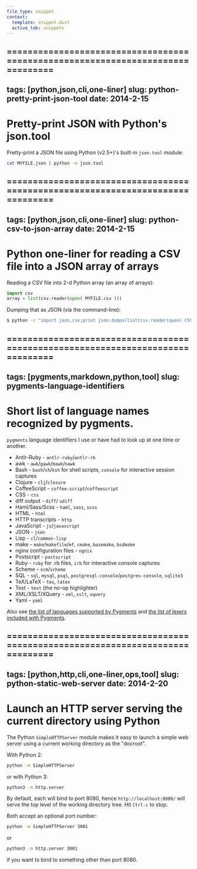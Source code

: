 ```yaml
---
file_type: snippet
context:
  template: snippet.dust
  active_tab: snippets
---
```

===============================================================================
---
tags: [python,json,cli,one-liner]
slug: python-pretty-print-json-tool
date: 2014-2-15
---
# Pretty-print JSON with Python's json.tool

Pretty-print a JSON file using Python (v2.5+)'s built-in `json.tool` module:

```bash
cat MYFILE.json | python -m json.tool
```

===============================================================================
---
tags: [python,json,cli,one-liner]
slug: python-csv-to-json-array
date: 2014-2-15
---
# Python one-liner for reading a CSV file into a JSON array of arrays

Reading a CSV file into 2-d Python array (an array of arrays):

```python
import csv
array = list(csv.reader(open( MYFILE.csv )))
```

Dumping that as JSON (via the command-line):

```bash
$ python -c "import json,csv;print json.dumps(list(csv.reader(open( CSV-FILENAME ))))"
```

===============================================================================
---
tags: [pygments,markdown,python,tool]
slug: pygments-language-identifiers
---
#  Short list of language names recognized by pygments.

`pygments` language identifiers I use or have had to look up at one time or another.

* Antlr-Ruby - `antlr-ruby`/`antlr-rb`
* awk - `awk`/`gawk`/`mawk`/`nawk`
* Bash - `bash`/`sh`/`ksh` for shell scripts, `console` for interactive session captures
* Clojure - `clj`/`closure`
* CoffeeScript - `coffee-script`/`coffeescript`
* CSS - `css`
* diff output - `diff`/ `udiff`
* Haml/Sass/Scss - `haml`, `sass`, `scss`
* HTML - `html`
* HTTP transcripts - `http`
* JavaScript - `js`/`javascript`
* JSON - `json`
* Lisp - `cl`/`common-lisp`
* make - `make`/`makefile`/`mf`, `cmake`, `basemake`, `bsdmake`
* nginx configuration files - `ngnix`
* Postscript - `postscript`
* Ruby - `ruby` for .rb files, `irb` for interactive console captures
* Scheme - `scm`/`scheme`
* SQL - `sql`, `mysql`, `psql`, `postgresql-console`/`postgres-console`, `sqlite3`
* TeX/LaTeX - `tex`, `latex`
* Text - `text` (the no-op highlighter)
* XML/XSLT/XQuery - `xml`, `xslt`, `xquery`
* Yaml - `yaml`

Also see [the list of languages supported by Pygments](http://pygments.org/languages/) and [the list of lexers included with Pygments](http://pygments.org/docs/lexers/).

===============================================================================
---
tags: [python,http,cli,one-liner,ops,tool]
slug: python-static-web-server
date: 2014-2-20
---
# Launch an HTTP server serving the current directory using Python

The Python `SimpleHTTPServer` module makes it easy to launch a simple web server using a current working directory as the "docroot".

With Python 2:

```bash
python -m SimpleHTTPServer
```

or with Python 3:

```bash
python3 -m http.server
```

By default, each will bind to port 8080, hence `http://localhost:8080/` will serve the top level of the working directory tree.  Hit `Ctrl-c` to stop.

Both accept an optional port number:

```bash
python -m SimpleHTTPServer 3001
```

or

```bash
python3 -m http.server 3001
```

if you want to bind to something other than port 8080.
